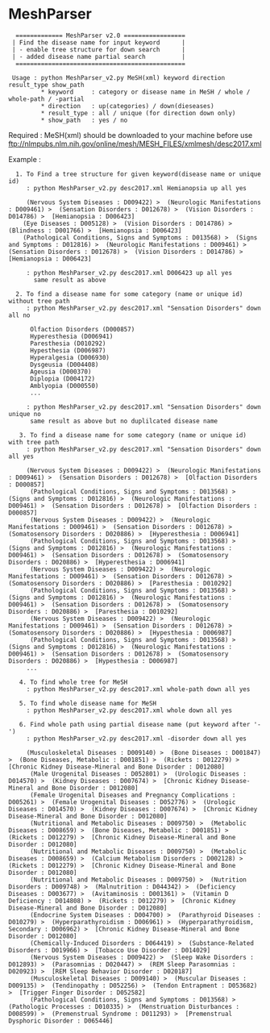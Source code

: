 # MeshParser



      ============= MeshParser v2.0 =================
     | Find the disease name for input keyword      |
     | - enable tree structure for down search      |
     | - added disease name partial search          |
      ===============================================
      
     Usage : python MeshParser_v2.py MeSH(xml) keyword direction result_type show_path
             * keyword     : category or disease name in MeSH / whole / whole-path / -partial
             * direction   : up(categories) / down(dieseases)
             * result_type : all / unique (for direction down only)
             * show_path   : yes / no

Required : MeSH(xml) should be downloaded to your machine before use
          ftp://nlmpubs.nlm.nih.gov/online/mesh/MESH_FILES/xmlmesh/desc2017.xml
          
          
Example :

      1. To Find a tree structure for given keyword(disease name or unique id)
         : python MeshParser_v2.py desc2017.xml Hemianopsia up all yes
         
         (Nervous System Diseases : D009422) >  (Neurologic Manifestations : D009461) >  (Sensation Disorders : D012678) >  (Vision Disorders : D014786) >  [Hemianopsia : D006423]
        (Eye Diseases : D005128) >  (Vision Disorders : D014786) >  (Blindness : D001766) >  [Hemianopsia : D006423]
        (Pathological Conditions, Signs and Symptoms : D013568) >  (Signs and Symptoms : D012816) >  (Neurologic Manifestations : D009461) >  (Sensation Disorders : D012678) >  (Vision Disorders : D014786) >  [Hemianopsia : D006423]

         : python MeshParser_v2.py desc2017.xml D006423 up all yes         
           same result as above
           
      2. To find a disease name for some category (name or unique id) without tree path
         : python MeshParser_v2.py desc2017.xml "Sensation Disorders" down all no
         
          Olfaction Disorders (D000857)
          Hyperesthesia (D006941)
          Paresthesia (D010292)
          Hypesthesia (D006987)
          Hyperalgesia (D006930)
          Dysgeusia (D004408)
          Ageusia (D000370)
          Diplopia (D004172)
          Amblyopia (D000550)
          ...
      
         : python MeshParser_v2.py desc2017.xml "Sensation Disorders" down unique no
          same result as above but no duplilcated disease name
          
       3. To find a disease name for some category (name or unique id) with tree path
         : python MeshParser_v2.py desc2017.xml "Sensation Disorders" down all yes
         
         (Nervous System Diseases : D009422) >  (Neurologic Manifestations : D009461) >  (Sensation Disorders : D012678) >  [Olfaction Disorders : D000857]
          (Pathological Conditions, Signs and Symptoms : D013568) >  (Signs and Symptoms : D012816) >  (Neurologic Manifestations : D009461) >  (Sensation Disorders : D012678) >  [Olfaction Disorders : D000857]
          (Nervous System Diseases : D009422) >  (Neurologic Manifestations : D009461) >  (Sensation Disorders : D012678) >  (Somatosensory Disorders : D020886) >  [Hyperesthesia : D006941]
          (Pathological Conditions, Signs and Symptoms : D013568) >  (Signs and Symptoms : D012816) >  (Neurologic Manifestations : D009461) >  (Sensation Disorders : D012678) >  (Somatosensory Disorders : D020886) >  [Hyperesthesia : D006941]
          (Nervous System Diseases : D009422) >  (Neurologic Manifestations : D009461) >  (Sensation Disorders : D012678) >  (Somatosensory Disorders : D020886) >  [Paresthesia : D010292]
          (Pathological Conditions, Signs and Symptoms : D013568) >  (Signs and Symptoms : D012816) >  (Neurologic Manifestations : D009461) >  (Sensation Disorders : D012678) >  (Somatosensory Disorders : D020886) >  [Paresthesia : D010292]
          (Nervous System Diseases : D009422) >  (Neurologic Manifestations : D009461) >  (Sensation Disorders : D012678) >  (Somatosensory Disorders : D020886) >  [Hypesthesia : D006987]
          (Pathological Conditions, Signs and Symptoms : D013568) >  (Signs and Symptoms : D012816) >  (Neurologic Manifestations : D009461) >  (Sensation Disorders : D012678) >  (Somatosensory Disorders : D020886) >  [Hypesthesia : D006987]
         ...
         
       4. To find whole tree for MeSH
         : python MeshParser_v2.py desc2017.xml whole-path down all yes
         
       5. To find whole disease name for MeSH
         : python MeshParser_v2.py desc2017.xml whole down all yes         
         
       6. Find whole path using partial disease name (put keyword after '-')
         : python MeshParser_v2.py desc2017.xml -disorder down all yes
         
         (Musculoskeletal Diseases : D009140) >  (Bone Diseases : D001847) >  (Bone Diseases, Metabolic : D001851) >  (Rickets : D012279) >  [Chronic Kidney Disease-Mineral and Bone Disorder : D012080]
          (Male Urogenital Diseases : D052801) >  (Urologic Diseases : D014570) >  (Kidney Diseases : D007674) >  [Chronic Kidney Disease-Mineral and Bone Disorder : D012080]
          (Female Urogenital Diseases and Pregnancy Complications : D005261) >  (Female Urogenital Diseases : D052776) >  (Urologic Diseases : D014570) >  (Kidney Diseases : D007674) >  [Chronic Kidney Disease-Mineral and Bone Disorder : D012080]
          (Nutritional and Metabolic Diseases : D009750) >  (Metabolic Diseases : D008659) >  (Bone Diseases, Metabolic : D001851) >  (Rickets : D012279) >  [Chronic Kidney Disease-Mineral and Bone Disorder : D012080]
          (Nutritional and Metabolic Diseases : D009750) >  (Metabolic Diseases : D008659) >  (Calcium Metabolism Disorders : D002128) >  (Rickets : D012279) >  [Chronic Kidney Disease-Mineral and Bone Disorder : D012080]
          (Nutritional and Metabolic Diseases : D009750) >  (Nutrition Disorders : D009748) >  (Malnutrition : D044342) >  (Deficiency Diseases : D003677) >  (Avitaminosis : D001361) >  (Vitamin D Deficiency : D014808) >  (Rickets : D012279) >  [Chronic Kidney Disease-Mineral and Bone Disorder : D012080]
          (Endocrine System Diseases : D004700) >  (Parathyroid Diseases : D010279) >  (Hyperparathyroidism : D006961) >  (Hyperparathyroidism, Secondary : D006962) >  [Chronic Kidney Disease-Mineral and Bone Disorder : D012080]
          (Chemically-Induced Disorders : D064419) >  (Substance-Related Disorders : D019966) >  [Tobacco Use Disorder : D014029]
          (Nervous System Diseases : D009422) >  (Sleep Wake Disorders : D012893) >  (Parasomnias : D020447) >  (REM Sleep Parasomnias : D020923) >  [REM Sleep Behavior Disorder : D020187]
          (Musculoskeletal Diseases : D009140) >  (Muscular Diseases : D009135) >  (Tendinopathy : D052256) >  (Tendon Entrapment : D053682) >  [Trigger Finger Disorder : D052582]
          (Pathological Conditions, Signs and Symptoms : D013568) >  (Pathologic Processes : D010335) >  (Menstruation Disturbances : D008599) >  (Premenstrual Syndrome : D011293) >  [Premenstrual Dysphoric Disorder : D065446]
         
